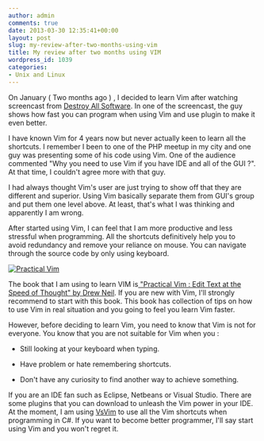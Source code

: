 ```yaml
---
author: admin
comments: true
date: 2013-03-30 12:35:41+00:00
layout: post
slug: my-review-after-two-months-using-vim
title: My review after two months using VIM
wordpress_id: 1039
categories:
- Unix and Linux
---
```


On January ( Two months ago ) , I decided to learn Vim after watching screencast from [Destroy All Software](http://www.destroyallsoftware.com). In one of the screencast, the guy shows how fast you can program when using Vim and use plugin to make it even better.

I have known Vim for 4 years now but never actually keen to learn all the shortcuts. I remember I been to one of the PHP meetup in my city and one guy was presenting some of his code using Vim. One of the audience commented "Why you need to use Vim if you have IDE and all of the GUI ?". At that time, I couldn't agree more with that guy.

I had always thought Vim's user are just trying to show off that they are different and superior. Using Vim basically separate them from GUI's group and put them one level above. At least, that's what I was thinking and apparently I am wrong.

After started using Vim, I can feel that I am more productive and less stressful when programming. All the shortcuts definitively help you to avoid redundancy and remove your reliance on mouse. You can navigate through the source code by only using keyboard.


[![Practical Vim](http://blog.rudylee.com/wp-content/uploads/2013/03/41LK8SwU4WL._SX225_-150x150.jpg)](http://www.amazon.com/Practical-Vim-Thought-Pragmatic-Programmers/dp/1934356980/ref=sr_1_1?ie=UTF8&qid=1364646960&sr=8-1&keywords=vim)


The book that I am using to learn VIM is[ "Practical Vim : Edit Text at the Speed of Thought" by Drew Neil](http://www.amazon.com/Practical-Vim-Thought-Pragmatic-Programmers/dp/1934356980/ref=sr_1_1?ie=UTF8&qid=1364646960&sr=8-1&keywords=vim). If you are new with Vim, I'll strongly recommend to start with this book. This book has collection of tips on how to use Vim in real situation and you going to feel you learn Vim faster.

However, before deciding to learn Vim, you need to know that Vim is not for everyone. You know that you are not suitable for Vim when you :



	
  * Still looking at your keyboard when typing.

	
  * Have problem or hate remembering shortcuts.

	
  * Don't have any curiosity to find another way to achieve something.


If you are an IDE fan such as Eclipse, Netbeans or Visual Studio. There are some plugins that you can download to unleash the Vim power in your IDE. At the moment, I am using [VsVim](http://visualstudiogallery.msdn.microsoft.com/59ca71b3-a4a3-46ca-8fe1-0e90e3f79329) to use all the Vim shortcuts when programming in C#. If you want to become better programmer, I'll say start using Vim and you won't regret it.
